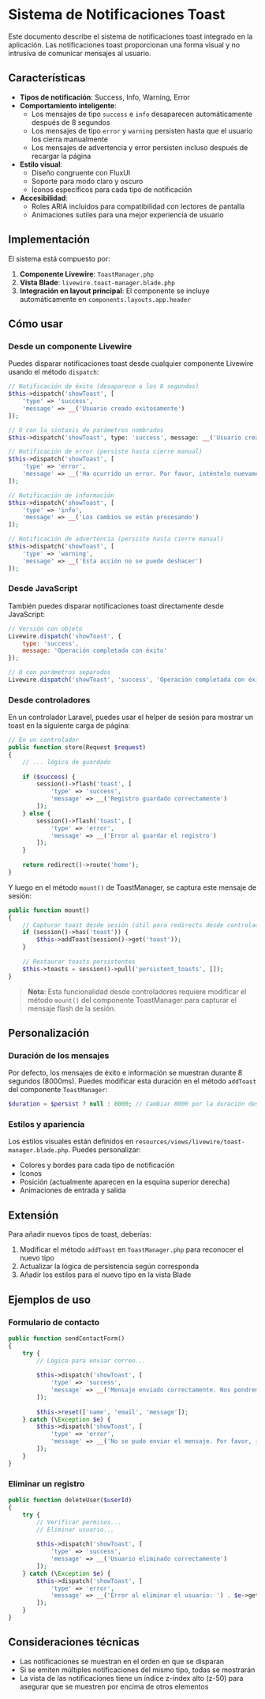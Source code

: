 # Sistema de Notificaciones Toast

Este documento describe el sistema de notificaciones toast integrado en la aplicación. Las notificaciones toast proporcionan una forma visual y no intrusiva de comunicar mensajes al usuario.

## Características

- **Tipos de notificación**: Success, Info, Warning, Error
- **Comportamiento inteligente**:
  - Los mensajes de tipo `success` e `info` desaparecen automáticamente después de 8 segundos
  - Los mensajes de tipo `error` y `warning` persisten hasta que el usuario los cierra manualmente
  - Los mensajes de advertencia y error persisten incluso después de recargar la página
- **Estilo visual**:
  - Diseño congruente con FluxUI
  - Soporte para modo claro y oscuro
  - Íconos específicos para cada tipo de notificación
- **Accesibilidad**:
  - Roles ARIA incluidos para compatibilidad con lectores de pantalla
  - Animaciones sutiles para una mejor experiencia de usuario

## Implementación

El sistema está compuesto por:

1. **Componente Livewire**: `ToastManager.php`
2. **Vista Blade**: `livewire.toast-manager.blade.php`
3. **Integración en layout principal**: El componente se incluye automáticamente en `components.layouts.app.header`

## Cómo usar

### Desde un componente Livewire

Puedes disparar notificaciones toast desde cualquier componente Livewire usando el método `dispatch`:

```php
// Notificación de éxito (desaparece a los 8 segundos)
$this->dispatch('showToast', [
    'type' => 'success',
    'message' => __('Usuario creado exitosamente')
]);

// O con la sintaxis de parámetros nombrados
$this->dispatch('showToast', type: 'success', message: __('Usuario creado exitosamente'));

// Notificación de error (persiste hasta cierre manual)
$this->dispatch('showToast', [
    'type' => 'error',
    'message' => __('Ha ocurrido un error. Por favor, inténtelo nuevamente.')
]);

// Notificación de información
$this->dispatch('showToast', [
    'type' => 'info',
    'message' => __('Los cambios se están procesando')
]);

// Notificación de advertencia (persiste hasta cierre manual)
$this->dispatch('showToast', [
    'type' => 'warning',
    'message' => __('Esta acción no se puede deshacer')
]);
```

### Desde JavaScript

También puedes disparar notificaciones toast directamente desde JavaScript:

```javascript
// Versión con objeto
Livewire.dispatch('showToast', {
    type: 'success',
    message: 'Operación completada con éxito'
});

// O con parámetros separados
Livewire.dispatch('showToast', 'success', 'Operación completada con éxito');
```

### Desde controladores

En un controlador Laravel, puedes usar el helper de sesión para mostrar un toast en la siguiente carga de página:

```php
// En un controlador
public function store(Request $request)
{
    // ... lógica de guardado
    
    if ($success) {
        session()->flash('toast', [
            'type' => 'success',
            'message' => __('Registro guardado correctamente')
        ]);
    } else {
        session()->flash('toast', [
            'type' => 'error',
            'message' => __('Error al guardar el registro')
        ]);
    }
    
    return redirect()->route('home');
}
```

Y luego en el método `mount()` de ToastManager, se captura este mensaje de sesión:

```php
public function mount()
{
    // Capturar toast desde sesión (útil para redirects desde controladores)
    if (session()->has('toast')) {
        $this->addToast(session()->get('toast'));
    }
    
    // Restaurar toasts persistentes
    $this->toasts = session()->pull('persistent_toasts', []);
}
```

> **Nota**: Esta funcionalidad desde controladores requiere modificar el método `mount()` del componente ToastManager para capturar el mensaje flash de la sesión.

## Personalización

### Duración de los mensajes

Por defecto, los mensajes de éxito e información se muestran durante 8 segundos (8000ms). Puedes modificar esta duración en el método `addToast` del componente `ToastManager`:

```php
$duration = $persist ? null : 8000; // Cambiar 8000 por la duración deseada en milisegundos
```

### Estilos y apariencia

Los estilos visuales están definidos en `resources/views/livewire/toast-manager.blade.php`. Puedes personalizar:

- Colores y bordes para cada tipo de notificación
- Iconos
- Posición (actualmente aparecen en la esquina superior derecha)
- Animaciones de entrada y salida

## Extensión

Para añadir nuevos tipos de toast, deberías:

1. Modificar el método `addToast` en `ToastManager.php` para reconocer el nuevo tipo
2. Actualizar la lógica de persistencia según corresponda
3. Añadir los estilos para el nuevo tipo en la vista Blade

## Ejemplos de uso

### Formulario de contacto

```php
public function sendContactForm()
{
    try {
        // Lógica para enviar correo...
        
        $this->dispatch('showToast', [
            'type' => 'success',
            'message' => __('Mensaje enviado correctamente. Nos pondremos en contacto pronto.')
        ]);
        
        $this->reset(['name', 'email', 'message']);
    } catch (\Exception $e) {
        $this->dispatch('showToast', [
            'type' => 'error',
            'message' => __('No se pudo enviar el mensaje. Por favor, inténtelo más tarde.')
        ]);
    }
}
```

### Eliminar un registro

```php
public function deleteUser($userId)
{
    try {
        // Verificar permisos...
        // Eliminar usuario...
        
        $this->dispatch('showToast', [
            'type' => 'success',
            'message' => __('Usuario eliminado correctamente')
        ]);
    } catch (\Exception $e) {
        $this->dispatch('showToast', [
            'type' => 'error',
            'message' => __('Error al eliminar el usuario: ') . $e->getMessage()
        ]);
    }
}
```

## Consideraciones técnicas

- Las notificaciones se muestran en el orden en que se disparan
- Si se emiten múltiples notificaciones del mismo tipo, todas se mostrarán
- La vista de las notificaciones tiene un índice z-index alto (z-50) para asegurar que se muestren por encima de otros elementos